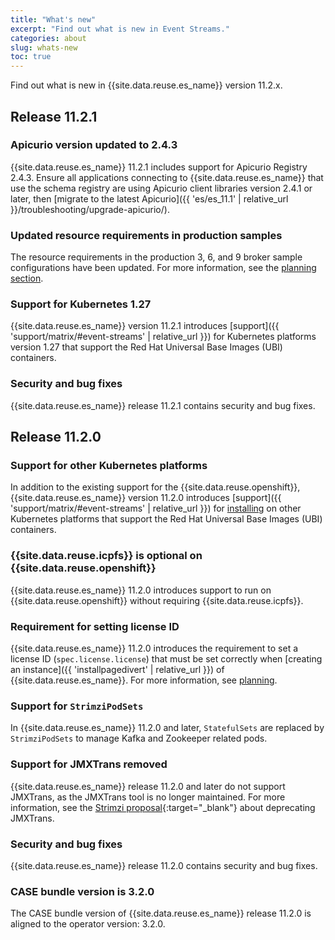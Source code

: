 ```yaml
---
title: "What's new"
excerpt: "Find out what is new in Event Streams."
categories: about
slug: whats-new
toc: true
---
```


Find out what is new in {{site.data.reuse.es_name}} version 11.2.x.

## Release 11.2.1

### Apicurio version updated to 2.4.3

{{site.data.reuse.es_name}}  11.2.1 includes support for Apicurio Registry 2.4.3. Ensure all applications connecting to {{site.data.reuse.es_name}} that use the schema registry are using Apicurio client libraries version 2.4.1 or later, then [migrate to the latest Apicurio]({{ 'es/es_11.1' | relative_url }}/troubleshooting/upgrade-apicurio/).

### Updated resource requirements in production samples

The resource requirements in the production 3, 6, and 9 broker sample configurations have been updated. For more information, see the [planning section](../../installing/planning/#sample-deployments).

### Support for Kubernetes 1.27

{{site.data.reuse.es_name}} version 11.2.1 introduces [support]({{ 'support/matrix/#event-streams' | relative_url }}) for Kubernetes platforms version 1.27 that support the Red Hat Universal Base Images (UBI) containers.

### Security and bug fixes

{{site.data.reuse.es_name}} release 11.2.1 contains security and bug fixes.

## Release 11.2.0

### Support for other Kubernetes platforms

In addition to the existing support for the {{site.data.reuse.openshift}}, {{site.data.reuse.es_name}} version 11.2.0 introduces [support]({{ 'support/matrix/#event-streams' | relative_url }}) for [installing](../../installing/installing-on-kubernetes/) on other Kubernetes platforms that support the Red Hat Universal Base Images (UBI) containers.

### {{site.data.reuse.icpfs}} is optional on {{site.data.reuse.openshift}}

{{site.data.reuse.es_name}} 11.2.0 introduces support to run on {{site.data.reuse.openshift}} without requiring {{site.data.reuse.icpfs}}.

### Requirement for setting license ID 

{{site.data.reuse.es_name}} 11.2.0 introduces the requirement to set a license ID (`spec.license.license`) that must be set correctly when [creating an instance]({{ 'installpagedivert' | relative_url }}) of {{site.data.reuse.es_name}}. For more information, see [planning](../../installing/planning#license-usage).

### Support for `StrimziPodSets`

In {{site.data.reuse.es_name}} 11.2.0 and later, `StatefulSets` are replaced by `StrimziPodSets` to manage Kafka and Zookeeper related pods.

### Support for JMXTrans removed

{{site.data.reuse.es_name}} release 11.2.0 and later do not support JMXTrans, as the JMXTrans tool is no longer maintained. For more information, see the [Strimzi proposal](https://github.com/strimzi/proposals/blob/main/043-deprecate-and-remove-jmxtrans.md){:target="_blank"} about deprecating JMXTrans.

### Security and bug fixes

{{site.data.reuse.es_name}} release 11.2.0 contains security and bug fixes.

### CASE bundle version is 3.2.0

The CASE bundle version of {{site.data.reuse.es_name}} release 11.2.0 is aligned to the operator version: 3.2.0.
